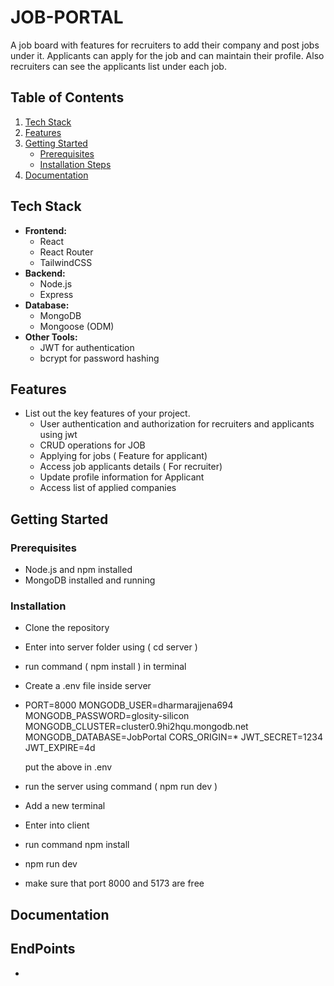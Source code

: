 # JOB-PORTAL

A job board with features for recruiters to add their company and post jobs under it. Applicants can apply for the job and can maintain their profile. Also recruiters can see the applicants list under each job.
## Table of Contents

1. [Tech Stack](#tech-stack)
2. [Features](#features)
3. [Getting Started](#getting-started)
    - [Prerequisites](#prerequisites)
    - [Installation Steps](#installation)
5. [Documentation](#documentation)


## Tech Stack

- **Frontend:**
  - React
  - React Router
  - TailwindCSS
- **Backend:**
  - Node.js
  - Express
- **Database:**
  - MongoDB
  - Mongoose (ODM)
- **Other Tools:**
  - JWT for authentication
  - bcrypt for password hashing

## Features

- List out the key features of your project.
  - User authentication and authorization for recruiters and applicants using jwt
  - CRUD operations for JOB
  - Applying for jobs ( Feature for applicant)
  - Access job applicants details ( For recruiter)
  - Update profile information for Applicant
  - Access list of applied companies


## Getting Started

### Prerequisites
- Node.js and npm installed
- MongoDB installed and running

### Installation
- Clone the repository
- Enter into server folder using ( cd server )
- run command ( npm install ) in terminal
- Create a .env file inside server
-   PORT=8000
    MONGODB_USER=dharmarajjena694
    MONGODB_PASSWORD=glosity-silicon
    MONGODB_CLUSTER=cluster0.9hi2hqu.mongodb.net
    MONGODB_DATABASE=JobPortal
    CORS_ORIGIN=*
    JWT_SECRET=1234
    JWT_EXPIRE=4d

    put the above in .env
- run the server using command ( npm run dev )
- Add a new terminal
- Enter into client
- run command npm install
- npm run dev
- make sure that port 8000 and 5173 are free

## Documentation

## EndPoints
-
